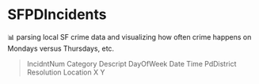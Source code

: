 # SFPDIncidents
:bar_chart: parsing local SF crime data and visualizing how often crime happens on Mondays versus Thursdays, etc.

> IncidntNum	Category	Descript	DayOfWeek	Date	Time	PdDistrict	Resolution	Location	X	Y
